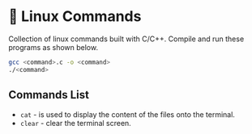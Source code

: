 # 🐧 Linux Commands

Collection of linux commands built with C/C++. Compile and run these programs as shown below.

```sh
gcc <command>.c -o <command>
./<command>
```

## Commands List

- `cat` - is used to display the content of the files onto the terminal.
- `clear` - clear the terminal screen.
